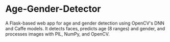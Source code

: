 # Age-Gender-Detector
A Flask-based web app for age and gender detection using OpenCV's DNN and Caffe models. It detects faces, predicts age (8 ranges) and gender, and processes images with PIL, NumPy, and OpenCV.
